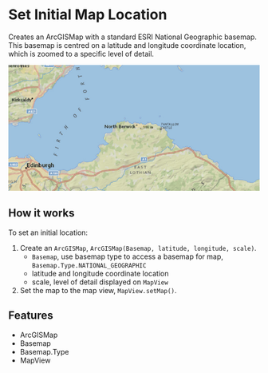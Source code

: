 <h1>Set Initial Map Location</h1>

<p>Creates an ArcGISMap with a standard ESRI National Geographic basemap. This basemap is centred on a latitude and longitude coordinate location, which is zoomed to a specific level of detail.</p>

<p><img src="SetInitialMapLocation.png" /></p>

<h2>How it works</h2>

<p>To set an initial location:</p>

<ol>
<li>Create an <code>ArcGISMap</code>, <code>ArcGISMap(Basemap, latitude, longitude, scale)</code>.
<ul><li><code>Basemap</code>, use basemap type to access a basemap for map, <code>Basemap.Type.NATIONAL_GEOGRAPHIC</code></li>
<li>latitude and longitude coordinate location</li>
<li>scale, level of detail displayed on <code>MapView</code></li></ul></li>
<li>Set the map to the map view, <code>MapView.setMap()</code>. </li>
</ol>

<h2>Features</h2>

<ul>
<li>ArcGISMap</li>
<li>Basemap</li>
<li>Basemap.Type</li>
<li>MapView</li>
</ul>